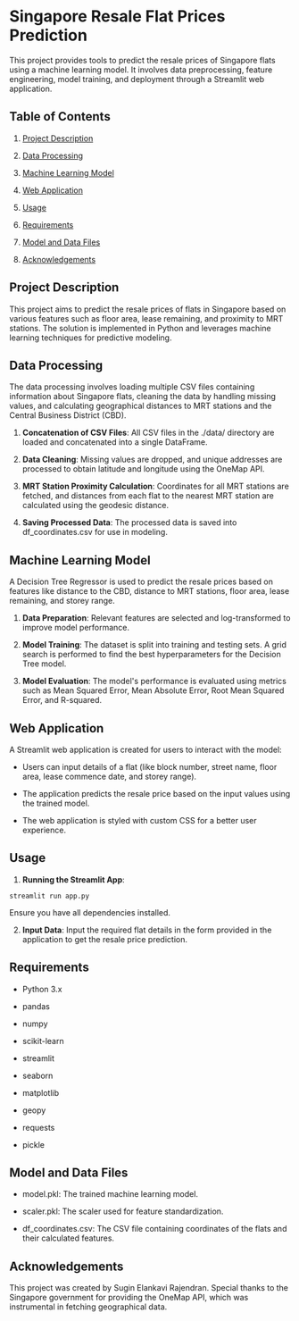 Singapore Resale Flat Prices Prediction
=======================================

This project provides tools to predict the resale prices of Singapore flats using a machine learning model. It involves data preprocessing, feature engineering, model training, and deployment through a Streamlit web application.

Table of Contents
-----------------

1.  [Project Description](#project-description)
    
2.  [Data Processing](#data-processing)
    
3.  [Machine Learning Model](#machine-learning-model)
    
4.  [Web Application](#web-application)
    
5.  [Usage](#usage)
    
6.  [Requirements](#requirements)
    
7.  [Model and Data Files](#model-and-data-files)
    
8.  [Acknowledgements](#acknowledgements)
    

Project Description
-------------------

This project aims to predict the resale prices of flats in Singapore based on various features such as floor area, lease remaining, and proximity to MRT stations. The solution is implemented in Python and leverages machine learning techniques for predictive modeling.

Data Processing
---------------

The data processing involves loading multiple CSV files containing information about Singapore flats, cleaning the data by handling missing values, and calculating geographical distances to MRT stations and the Central Business District (CBD).

1.  **Concatenation of CSV Files**: All CSV files in the ./data/ directory are loaded and concatenated into a single DataFrame.
    
2.  **Data Cleaning**: Missing values are dropped, and unique addresses are processed to obtain latitude and longitude using the OneMap API.
    
3.  **MRT Station Proximity Calculation**: Coordinates for all MRT stations are fetched, and distances from each flat to the nearest MRT station are calculated using the geodesic distance.
    
4.  **Saving Processed Data**: The processed data is saved into df\_coordinates.csv for use in modeling.
    

Machine Learning Model
----------------------

A Decision Tree Regressor is used to predict the resale prices based on features like distance to the CBD, distance to MRT stations, floor area, lease remaining, and storey range.

1.  **Data Preparation**: Relevant features are selected and log-transformed to improve model performance.
    
2.  **Model Training**: The dataset is split into training and testing sets. A grid search is performed to find the best hyperparameters for the Decision Tree model.
    
3.  **Model Evaluation**: The model's performance is evaluated using metrics such as Mean Squared Error, Mean Absolute Error, Root Mean Squared Error, and R-squared.
    

Web Application
---------------

A Streamlit web application is created for users to interact with the model:

*   Users can input details of a flat (like block number, street name, floor area, lease commence date, and storey range).
    
*   The application predicts the resale price based on the input values using the trained model.
    
*   The web application is styled with custom CSS for a better user experience.
    

Usage
-----

1.  **Running the Streamlit App**: 
```
streamlit run app.py
```
Ensure you have all dependencies installed.
    
2.  **Input Data**: Input the required flat details in the form provided in the application to get the resale price prediction.
    

Requirements
------------

*   Python 3.x
    
*   pandas
    
*   numpy
    
*   scikit-learn
    
*   streamlit
    
*   seaborn
    
*   matplotlib
    
*   geopy
    
*   requests
    
*   pickle
    

Model and Data Files
--------------------

*   model.pkl: The trained machine learning model.
    
*   scaler.pkl: The scaler used for feature standardization.
    
*   df\_coordinates.csv: The CSV file containing coordinates of the flats and their calculated features.
    

Acknowledgements
----------------

This project was created by Sugin Elankavi Rajendran. Special thanks to the Singapore government for providing the OneMap API, which was instrumental in fetching geographical data.